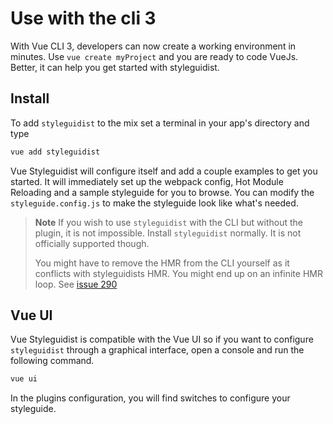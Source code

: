 # Use with the cli 3

With Vue CLI 3, developers can now create a working environment in minutes. Use `vue create myProject` and you are ready to code VueJs. Better, it can help you get started with styleguidist.

## Install

To add `styleguidist` to the mix set a terminal in your app's directory and type

```sh
vue add styleguidist
```

Vue Styleguidist will configure itself and add a couple examples to get you started. It will immediately set up the webpack config, Hot Module Reloading and a sample styleguide for you to browse. You can modify the `styleguide.config.js` to make the styleguide look like what's needed.

> **Note** If you wish to use `styleguidist` with the CLI but without the plugin, it is not impossible. Install `styleguidist` normally. It is not officially supported though.
>
> You might have to remove the HMR from the CLI yourself as it conflicts with styleguidists HMR. You might end up on an infinite HMR loop. See [issue 290](https://github.com/vue-styleguidist/vue-styleguidist/issues/290)

## Vue UI

Vue Styleguidist is compatible with the Vue UI so if you want to configure `styleguidist` through a graphical interface, open a console and run the following command.

```sh
vue ui
```

In the plugins configuration, you will find switches to configure your styleguide.
